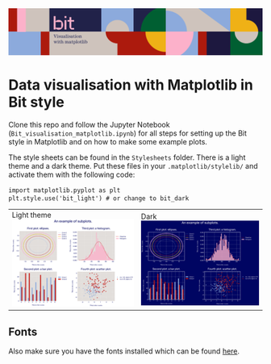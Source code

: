 <img src="Assets/banner.png">

# Data visualisation with Matplotlib in Bit style

Clone this repo and follow the Jupyter Notebook (`Bit_visualisation_matplotlib.ipynb`) for all steps for setting up the Bit style in Matplotlib and on how to make some example plots.

The style sheets can be found in the `Stylesheets` folder. There is a light theme and a dark theme. Put these files in your `.matplotlib/stylelib/` and activate them with the following code:

```
import matplotlib.pyplot as plt
plt.style.use('bit_light') # or change to bit_dark
```

<table><tr><td>Light theme</br><img src='Exports/light_demo_2.png'></td><td>Dark</br><img src='Exports/dark_demo_2.png'></td></tr></table>

## Fonts
Also make sure you have the fonts installed which can be found [here](https://drive.google.com/drive/u/1/folders/1xzeIhI2yAhqHaqm4qpDM6jxE5PXsdpRv).
